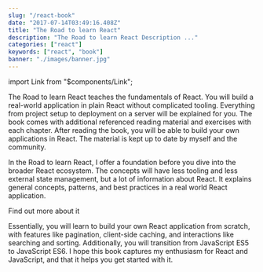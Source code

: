 ```yaml
---
slug: "/react-book"
date: "2017-07-14T03:49:16.408Z"
title: "The Road to learn React"
description: "The Road to learn React Description ..."
categories: ["react"]
keywords: ["react", "book"]
banner: "./images/banner.jpg"
---
```


import Link from "$components/Link";

The Road to learn React teaches the fundamentals of React. You will build a real-world application in plain React without complicated tooling. Everything from project setup to deployment on a server will be explained for you. The book comes with additional referenced reading material and exercises with each chapter. After reading the book, you will be able to build your own applications in React. The material is kept up to date by myself and the community.

In the Road to learn React, I offer a foundation before you dive into the broader React ecosystem. The concepts will have less tooling and less external state management, but a lot of information about React. It explains general concepts, patterns, and best practices in a real world React application.

<Link to="https://roadtoreact.com/">Find out more about it</Link>

Essentially, you will learn to build your own React application from scratch, with features like pagination, client-side caching, and interactions like searching and sorting. Additionally, you will transition from JavaScript ES5 to JavaScript ES6. I hope this book captures my enthusiasm for React and JavaScript, and that it helps you get started with it.
